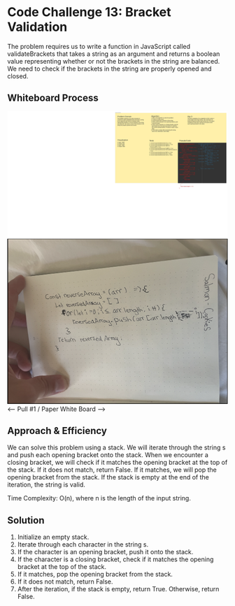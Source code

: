 # Code Challenge 13: Bracket Validation
<!-- Description of the challenge -->
The problem requires us to write a function in JavaScript called validateBrackets that takes a string as an argument and returns a boolean value representing whether or not the brackets in the string are balanced. We need to check if the brackets in the string are properly opened and closed.

## Whiteboard Process
<!-- Embedded whiteboard image -->
![WhiteBoard](./bracket-validation.jpeg)
![reverseArrayImg](https://github.com/reedoooo/data-structures-and-algorithms/blob/99ef7d22c681ef16930f981f000529e82965aa72/javascript/reverseArray/reverseArrayImg.png) <-- Pull #1 / Paper White Board -->

## Approach & Efficiency
<!-- What approach did you take? Why? What is the Big O space/time for this approach? -->
We can solve this problem using a stack. We will iterate through the string s and push each opening bracket onto the stack. When we encounter a closing bracket, we will check if it matches the opening bracket at the top of the stack. If it does not match, return False. If it matches, we will pop the opening bracket from the stack. If the stack is empty at the end of the iteration, the string is valid.

Time Complexity: O(n), where n is the length of the input string.

## Solution
<!-- Show how to run your code, and examples of it in action -->

1. Initialize an empty stack.
2. Iterate through each character in the string s.
3. If the character is an opening bracket, push it onto the stack.
4. If the character is a closing bracket, check if it matches the opening bracket at the top of the stack.
5. If it matches, pop the opening bracket from the stack.
6. If it does not match, return False.
7. After the iteration, if the stack is empty, return True. Otherwise, return False.
